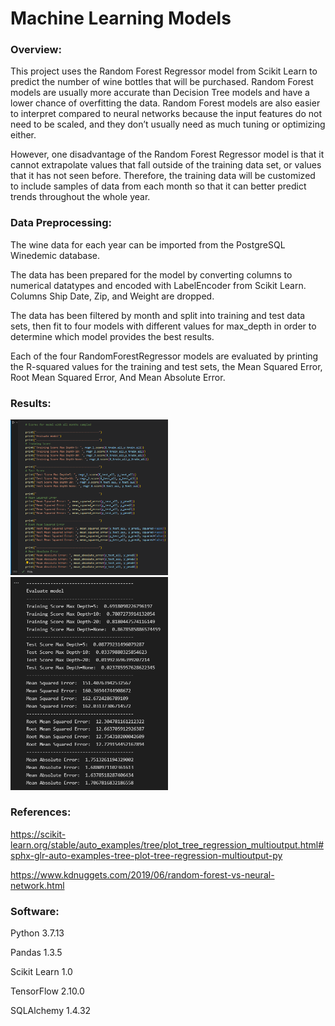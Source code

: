 # Machine Learning Models

### Overview:
This project uses the Random Forest Regressor model from Scikit Learn to predict the number of wine bottles that will be purchased. Random Forest models are usually more accurate than Decision Tree models and have a lower chance of overfitting the data. Random Forest models are also easier to interpret compared to neural networks because the input features do not need to be scaled, and they don’t usually need as much tuning or optimizing either. 

However, one disadvantage of the Random Forest Regressor model is that it cannot extrapolate values that fall outside of the training data set, or values that it has not seen before. Therefore, the training data will be customized to include samples of data from each month so that it can better predict trends throughout the whole year.


### Data Preprocessing:
The wine data for each year can be imported from the PostgreSQL Winedemic database.

The data has been prepared for the model by converting columns to numerical datatypes and encoded with LabelEncoder from Scikit Learn. Columns Ship Date, Zip, and Weight are dropped.     

The data has been filtered by month and split into training and test data sets, then fit to four models with different values for max_depth in order to determine which model provides the best results.

Each of the four RandomForestRegressor models are evaluated by printing the R-squared values for the training and test sets, the Mean Squared Error, Root Mean Squared Error, And Mean Absolute Error.


### Results:

<img src="https://github.com/Sgant1/Final_Project/blob/erica/EW_MachineLearning_Outline/Images/EvaluateModel1.png" height="50%" width="50%">
<img src="https://github.com/Sgant1/Final_Project/blob/erica/EW_MachineLearning_Outline/Images/EvaluateModel2.png" height="50%" width="50%">

### References:
https://scikit-learn.org/stable/auto_examples/tree/plot_tree_regression_multioutput.html#sphx-glr-auto-examples-tree-plot-tree-regression-multioutput-py

https://www.kdnuggets.com/2019/06/random-forest-vs-neural-network.html


### Software:
Python 3.7.13

Pandas 1.3.5

Scikit Learn 1.0

TensorFlow 2.10.0

SQLAlchemy 1.4.32
